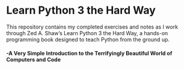 # Learn Python 3 the Hard Way 
This repository contains my completed exercises and notes as I work through Zed A. Shaw’s Learn Python 3 the Hard Way, a hands-on programming book designed to teach Python from the ground up.

#### -A Very Simple Introduction to the Terrifyingly Beautiful World of Computers and Code
